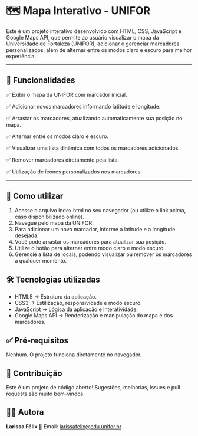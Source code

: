 # 🗺️ Mapa Interativo - UNIFOR

Este é um projeto interativo desenvolvido com HTML, CSS, JavaScript e Google Maps API, que permite ao usuário visualizar o mapa da Universidade de Fortaleza (UNIFOR), adicionar e gerenciar marcadores personalizados, além de alternar entre os modos claro e escuro para melhor experiência.

---

## 🚀 **Funcionalidades**
✅ Exibir o mapa da UNIFOR com marcador inicial.

✅ Adicionar novos marcadores informando latitude e longitude.

✅ Arrastar os marcadores, atualizando automaticamente sua posição no mapa.

✅ Alternar entre os modos claro e escuro.

✅ Visualizar uma lista dinâmica com todos os marcadores adicionados.

✅ Remover marcadores diretamente pela lista.

✅ Utilização de ícones personalizados nos marcadores. 

---

## 📖 **Como utilizar**
1. Acesse o arquivo index.html no seu navegador (ou utilize o link acima, caso disponibilizado online).
2. Navegue pelo mapa da UNIFOR.
3. Para adicionar um novo marcador, informe a latitude e a longitude desejada.
4. Você pode arrastar os marcadores para atualizar sua posição.
5. Utilize o botão para alternar entre modo claro e modo escuro.
6. Gerencie a lista de locais, podendo visualizar ou remover os marcadores a qualquer momento.

## 🛠️ **Tecnologias utilizadas**

- HTML5 → Estrutura da aplicação.
- CSS3 → Estilização, responsividade e modo escuro.
- JavaScript → Lógica da aplicação e interatividade.
- Google Maps API → Renderização e manipulação do mapa e dos marcadores.

## ✅ **Pré-requisitos**

Nenhum. O projeto funciona diretamente no navegador.

## 🤝 **Contribuição**

Este é um projeto de código aberto! Sugestões, melhorias, issues e pull requests são muito bem-vindos.

## 👩‍💻 **Autora**
**Larissa Félix**
📧 Email: larissafelix@edu.unifor.br
